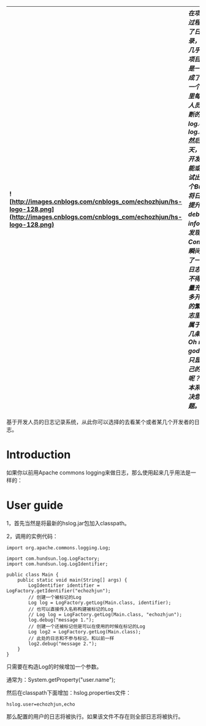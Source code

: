 | ![http://images.cnblogs.com/cnblogs_com/echozhjun/hs-logo-128.png](http://images.cnblogs.com/cnblogs_com/echozhjun/hs-logo-128.png) | _在项目开发过程中免不了日志记录，而现在几乎所有的项目都不再是一个人完成了，所以一个项目组里每个开发人员都在不断的log.debug，log.info……然后某一天，因为要开发的新功能或者要调试出现的某个Bug，你将日志级别提升到了debug或者info，突然发现在Console里瞬间就跑下了一大片的日志，而你不得不在大量充斥着众多开发人员的繁杂的日志里找到那属于自己的几条信息，Oh my god！能不能只显示我自己的日志呢？那么，本系统将解决您的问题。_ |
|:------------------------------------------------------------------------------------------------------------------------------------|:---------------------------------------------------------------------------------------------------------------------------------------------------------------------------------------------------------------------------------------|

基于开发人员的日志记录系统，从此你可以选择的去看某个或者某几个开发者的日志。

# Introduction #

如果你以前用Apache commons logging来做日志，那么使用起来几乎用法是一样的：

# User guide #

1，首先当然是将最新的hslog.jar包加入classpath。

2，调用的实例代码：
```
import org.apache.commons.logging.Log;

import com.hundsun.log.LogFactory;
import com.hundsun.log.LogIdentifier;

public class Main {
	public static void main(String[] args) {
		LogIdentifier identifier = LogFactory.getIdentifier("echozhjun");
		// 创建一个被标记的Log
		Log log = LogFactory.getLog(Main.class, identifier);
		// 也可以直接传入名称构建被标记的Log
		// Log log = LogFactory.getLog(Main.class, "echozhjun");
		log.debug("message 1.");
		// 创建一个还被标记但是可以在使用的时候在标记的Log
		Log log2 = LogFactory.getLog(Main.class);
		// 此处的日志和不参与标记，和以前一样
		log2.debug("message 2.");
	}
}
```
只需要在构造Log的时候增加一个参数。

通常为：System.getProperty("user.name");

然后在classpath下面增加：hslog.properties文件：
```
hslog.user=echozhjun,echo
```
那么配置的用户的日志将被执行。如果该文件不存在则全部日志将被执行。